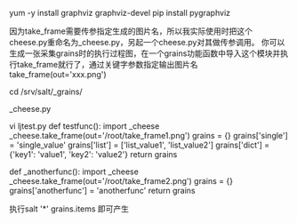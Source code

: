yum -y install graphviz graphviz-devel
pip install pygraphviz

因为take_frame需要传参指定生成的图片名，所以我实际使用时把这个cheese.py重命名为_cheese.py，另起一个cheese.py对其做传参调用。
你可以生成一张采集grains时的执行过程图，在一个grains功能函数中导入这个模块并执行take_frame就行了，通过关键字参数指定输出图片名take_frame(out='xxx.png')

cd /srv/salt/_grains/

_cheese.py

vi ljtest.py
def testfunc():
    import _cheese
    _cheese.take_frame(out='/root/take_frame1.png')
    grains = {}
    grains['single'] = 'single_value'
    grains['list'] = ['list_value1', 'list_value2']
    grains['dict'] = {'key1': 'value1', 'key2': 'value2'}
    return grains
 
def _anotherfunc():
    import _cheese
    _cheese.take_frame(out='/root/take_frame2.png')
    grains = {}
    grains['anotherfunc'] = 'anotherfunc'
    return grains

执行salt '*' grains.items 即可产生





